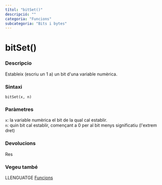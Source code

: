 ```yaml
---
títol: "bitSet()"
descripció: ""
categoria: "Funcions"
subcategoria: "Bits i bytes"
---
```


# bitSet()

### Descripcio

Estableix (escriu un 1 a) un bit d'una variable numèrica.


### Sintaxi

`bitSet(x, n)`


### Paràmetres

`x`: la variable numèrica el bit de la qual cal establir.  
`n`: quin bit cal establir, començant a 0 per al bit menys significatiu (l'extrem dret)


### Devolucions

Res

### Vegeu també

LLENGUATGE [Funcions](../../Funcions.md)
